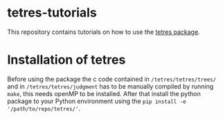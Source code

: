 # tetres-tutorials

This repository contains tutorials on how to use the [tetres package](https://github.com/bioDS/tetres).


# Installation of tetres

Before using the package the c code contained in `/tetres/tetres/trees/` and in `/tetres/tetres/judgment` has to be manually compiled by running `make`, this needs openMP to be installed.
After that install the python package to your Python environment using the `pip install -e '/path/to/repo/tetres/'`.

